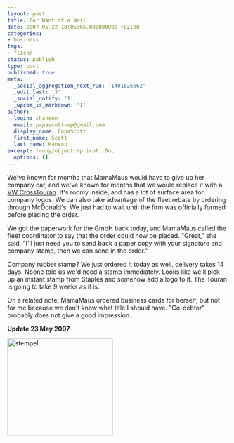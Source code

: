 ```yaml
---
layout: post
title: For Want of a Nail
date: 2007-05-22 18:05:05.000000000 +02:00
categories:
- business
tags:
- flickr
status: publish
type: post
published: true
meta:
  _social_aggregation_next_run: '1401626662'
  _edit_last: '3'
  _social_notify: '1'
  _wpcom_is_markdown: '1'
author:
  login: shanson
  email: papascott-wp@gmail.com
  display_name: PapaScott
  first_name: Scott
  last_name: Hanson
excerpt: !ruby/object:Hpricot::Doc
  options: {}
---
```

<p>We've known for months that MamaMaus would have to give up her company car, and we've known for months that we would replace it with a <a href="http://www.papascott.de/archives/2007/03/18/crosstouran/">VW CrossTouran</a>. It's roomy inside, and has a lot of surface area for company logos. We can also take advantage of the fleet rebate by ordering through McDonald's. We just had to wait until the firm was officially formed before placing the order.</p>
<p>We got the paperwork for the GmbH back today, and MamaMaus called the fleet coordinator to say that the order could now be placed. "Great," she said, "I'll just need you to send back a paper copy with your signature and company stamp, then we can send in the order."</p>
<p>Company rubber stamp? We just ordered it today as well, delivery takes 14 days. Noone told us we'd need a stamp immediately. Looks like we'll pick up an instant stamp from Staples and somehow add a logo to it. The Touran is going to take 9 weeks as it is.</p>
<p>On a related note, MamaMaus ordered business cards for herself, but not for me because we don't know what title I should have. "Co-debtor" probably does not give a good impression.</p>
<p><strong>Update 23 May 2007</strong></p>
<p><a href="http://www.flickr.com/photos/papascott/510698329/" title="Photo Sharing"><img src="https://farm1.static.flickr.com/190/510698329_57fd2e4f8e_m.jpg" width="240" height="221" alt="stempel" /></a></p>
